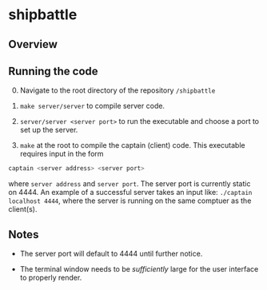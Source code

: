 # shipbattle #

## Overview ##


## Running the code ##
0. Navigate to the root directory of the repository `/shipbattle`

0. `make server/server` to compile server code.

1. `server/server <server port>` to run the executable and choose a port to set up the server.

2. `make` at the root to compile the captain (client) code. This executable requires input in the form
```sh
captain <server address> <server port>
```
where `server address` and `server port`. The server port is currently static on 4444. An example of a successful server takes an input like: `./captain localhost 4444`, where the server is running on the same comptuer as the client(s).


## Notes ##

- The server port will default to 4444 until further notice.

- The terminal window needs to be *sufficiently* large for the user interface to properly render. 
